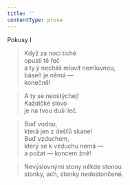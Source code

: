 ```yaml
---
title: ''
contentType: prose
---
```


Pokusy I

> Když za noci tiché  
> opustí tě řeč  
> a ty ji necháš mluvit nemluvnou,  
> báseň je němá —  
> konečně!

> A ty se neostýchej!  
> Každičké slovo  
> je na tvou duši leč.

> Buď vodou,  
> která jen z dešťů skane!  
> Buď vzduchem,  
> který se k vzduchu nemá —  
> a požat — koncem žně!

> Nevýslovnými stony někde stonou  
> stonky, ach, stonky nedostončené.

